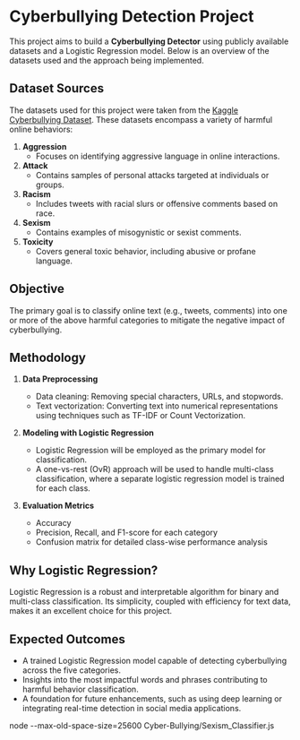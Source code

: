 # Cyberbullying Detection Project

This project aims to build a **Cyberbullying Detector** using publicly available datasets and a Logistic Regression model. Below is an overview of the datasets used and the approach being implemented.

## Dataset Sources
The datasets used for this project were taken from the [Kaggle Cyberbullying Dataset](https://www.kaggle.com/datasets/saurabhshahane/cyberbullying-dataset?select=twitter_sexism_parsed_dataset.csv). These datasets encompass a variety of harmful online behaviors:

1. **Aggression**
   - Focuses on identifying aggressive language in online interactions.
2. **Attack**
   - Contains samples of personal attacks targeted at individuals or groups.
3. **Racism**
   - Includes tweets with racial slurs or offensive comments based on race.
4. **Sexism**
   - Contains examples of misogynistic or sexist comments.
5. **Toxicity**
   - Covers general toxic behavior, including abusive or profane language.

## Objective
The primary goal is to classify online text (e.g., tweets, comments) into one or more of the above harmful categories to mitigate the negative impact of cyberbullying.

## Methodology
1. **Data Preprocessing**
   - Data cleaning: Removing special characters, URLs, and stopwords.
   - Text vectorization: Converting text into numerical representations using techniques such as TF-IDF or Count Vectorization.

2. **Modeling with Logistic Regression**
   - Logistic Regression will be employed as the primary model for classification.
   - A one-vs-rest (OvR) approach will be used to handle multi-class classification, where a separate logistic regression model is trained for each class.

3. **Evaluation Metrics**
   - Accuracy
   - Precision, Recall, and F1-score for each category
   - Confusion matrix for detailed class-wise performance analysis

## Why Logistic Regression?
Logistic Regression is a robust and interpretable algorithm for binary and multi-class classification. Its simplicity, coupled with efficiency for text data, makes it an excellent choice for this project.

## Expected Outcomes
- A trained Logistic Regression model capable of detecting cyberbullying across the five categories.
- Insights into the most impactful words and phrases contributing to harmful behavior classification.
- A foundation for future enhancements, such as using deep learning or integrating real-time detection in social media applications.


node --max-old-space-size=25600 Cyber-Bullying/Sexism_Classifier.js